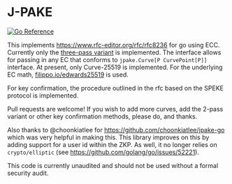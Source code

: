 # J-PAKE

[![Go Reference](https://pkg.go.dev/badge/github.com/joshbuddy/jpake.svg)](https://pkg.go.dev/github.com/joshbuddy/jpake)

This implements https://www.rfc-editor.org/rfc/rfc8236 for go using ECC. Currently only the
[three-pass variant](https://www.rfc-editor.org/rfc/rfc8236#section-4) is implemented.
The interface allows for passing in any EC that conforms to `jpake.Curve[P CurvePoint[P]]` interface.
At present, only Curve-25519 is implemented. For the underlying EC math, [filippo.io/edwards25519](https://pkg.go.dev/filippo.io/edwards25519) is used.

For key confirmation, the procedure outlined in the rfc based on the SPEKE protocol is implemented.

Pull requests are welcome! If you wish to add more curves, add the 2-pass variant or other key confirmation methods, please do, and thanks.

Also thanks to @choonkiatlee for https://github.com/choonkiatlee/jpake-go which was very helpful in making this. This library improves on this by adding support for a
user id within the ZKP. As well, it no longer relies on `crypto/elliptic` (see https://github.com/golang/go/issues/52221).

This code is currently unaudited and should not be used without a formal security audit.